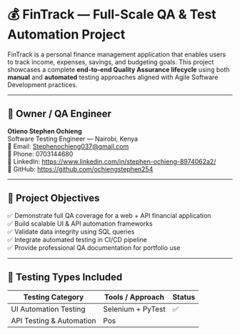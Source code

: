 # 💰 FinTrack — Full-Scale QA & Test Automation Project

FinTrack is a personal finance management application that enables users to track income, expenses, savings, and budgeting goals. This project showcases a complete **end-to-end Quality Assurance lifecycle** using both **manual** and **automated** testing approaches aligned with Agile Software Development practices.

---

## 👤 Owner / QA Engineer

**Otieno Stephen Ochieng**  
Software Testing Engineer — Nairobi, Kenya  
📧 Email: Stephenochieng037@gmail.com  
📱 Phone: 0703144680  
🔗 LinkedIn: https://www.linkedin.com/in/stephen-ochieng-8974062a2/  
🐙 GitHub: https://github.com/ochiengstephen254

---

## 🎯 Project Objectives

✅ Demonstrate full QA coverage for a web + API financial application  
✅ Build scalable UI & API automation frameworks  
✅ Validate data integrity using SQL queries  
✅ Integrate automated testing in CI/CD pipeline  
✅ Provide professional QA documentation for portfolio use  

---

## 🧪 Testing Types Included

| Testing Category | Tools / Approach | Status |
|-----------------|----------------|-------|
| UI Automation Testing | Selenium + PyTest | ✅ |
| API Testing & Automation | Pos
